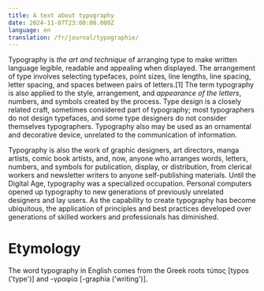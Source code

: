 ```yaml
---
title: A text about typography
date: 2024-11-07T23:00:00.000Z
language: en
translation: /fr/journal/typographie/
---
```


Typography is *the art and technique* of arranging type to make written language legible, readable and appealing when displayed. The arrangement of type involves selecting typefaces, point sizes, line lengths, line spacing, letter spacing, and spaces between pairs of letters.\[1] The term typography is also applied to the style, arrangement, and *appearance of the letters*, numbers, and symbols created by the process. Type design is a closely related craft, sometimes considered part of typography; most typographers do not design typefaces, and some type designers do not consider themselves typographers. Typography also may be used as an ornamental and decorative device, unrelated to the communication of information.

Typography is also the work of graphic designers, art directors, manga artists, comic book artists, and, now, anyone who arranges words, letters, numbers, and symbols for publication, display, or distribution, from clerical workers and newsletter writers to anyone self-publishing materials. Until the Digital Age, typography was a specialized occupation. Personal computers opened up typography to new generations of previously unrelated designers and lay users. As the capability to create typography has become ubiquitous, the application of principles and best practices developed over generations of skilled workers and professionals has diminished.

# Etymology

The word typography in English comes from the Greek roots τύπος \[typos ('type')] and -γραφία \[-graphia ('writing')].
